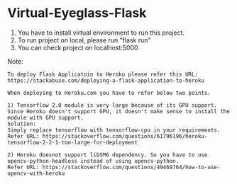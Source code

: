 # Virtual-Eyeglass-Flask

1. You have to install virtual environment to run this project.
2. To run project on local, please run "flask run"
3. You can check project on localhost:5000

Note:
```
To deploy Flask Applicatoin to Heroku please refer this URL:
https://stackabuse.com/deploying-a-flask-application-to-heroku

When deploying to Heroku.com you have to refer below two points.

1) Tensorflow 2.0 module is very large because of its GPU support. Since Heroku doesn't support GPU, it doesn't make sense to install the module with GPU support.
Solution:
Simply replace tensorflow with tensorflow-cpu in your requirements.
Refer URL: https://stackoverflow.com/questions/61796196/heroku-tensorflow-2-2-1-too-large-for-deployment

2) Heroku doesnot support libSM6 dependency. So you have to use opencv-python-headless instead of using opencv-python.
Refer URL: https://stackoverflow.com/questions/49469764/how-to-use-opencv-with-heroku
```

